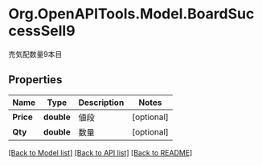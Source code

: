 # Org.OpenAPITools.Model.BoardSuccessSell9
売気配数量9本目
## Properties

Name | Type | Description | Notes
------------ | ------------- | ------------- | -------------
**Price** | **double** | 値段 | [optional] 
**Qty** | **double** | 数量 | [optional] 

[[Back to Model list]](../README.md#documentation-for-models) [[Back to API list]](../README.md#documentation-for-api-endpoints) [[Back to README]](../README.md)

